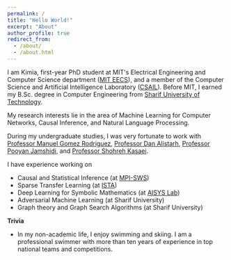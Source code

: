 ```yaml
---
permalink: /
title: "Hello World!"
excerpt: "About"
author_profile: true
redirect_from: 
  - /about/
  - /about.html
---
```


I am Kimia, first-year PhD student at MIT's Electrical Engineering and Computer Science department ([MIT EECS](https://www.eecs.mit.edu/)), and a member of the Computer Science and Artificial Intelligence Laboratory ([CSAIL](https://www.csail.mit.edu/)). Before MIT, I earned my B.Sc. degree in Computer Engineering from [Sharif University of Technology](https://ce.sharif.edu/).

My research interests lie in the area of Machine Learning for Computer Networks, Causal Inference, and Natural Language Processing.

During my undergraduate studies, I was very fortunate to work with [Professor Manuel Gomez Rodriguez](https://people.mpi-sws.org/~manuelgr/), [Professor Dan Alistarh](https://people.csail.mit.edu/alistarh/), [Professor Pooyan Jamshidi](https://pooyanjamshidi.github.io/), and [Professor Shohreh Kasaei](https://scholar.google.com/citations?user=mvx4PvgAAAAJ&hl=en).

 I have experience working on
- Causal and Statistical Inference (at [MPI-SWS](https://www.mpi-sws.org/))
- Sparse Transfer Learning (at [ISTA](https://ista.ac.at/en/home/))
- Deep Learning for Symbolic Mathematics (at [AISYS Lab](https://pooyanjamshidi.github.io/AISys/))
- Adversarial Machine Learning (at Sharif University)
- Graph theory and Graph Search Algorithms (at Sharif University)


**Trivia**
- In my non-academic life, I enjoy swimming and skiing. I am a professional swimmer with more than ten years of experience in top national teams and competitions.

